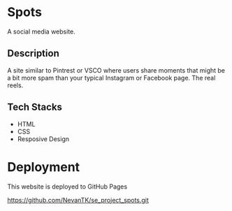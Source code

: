 # Spots

A social media website.

## Description

A site similar to Pintrest or VSCO where users share moments that might be a bit more spam than your typical Instagram or Facebook page. The real reels.

## Tech Stacks

- HTML
- CSS
- Resposive Design

# Deployment

This website is deployed to GitHub Pages

https://github.com/NevanTK/se_project_spots.git

<!-- # Project 3: Spots

### Overview

* Intro
* Figma
* Images

**Intro**

This project is made so all the elements are displayed correctly on popular screen sizes. We recommend investing more time in completing this project, since it's more difficult than previous ones.

**Figma**

* [Link to the project on Figma](https://www.figma.com/file/BBNm2bC3lj8QQMHlnqRsga/Sprint-3-Project-%E2%80%94-Spots?type=design&node-id=2%3A60&mode=design&t=afgNFybdorZO6cQo-1)

**Images**

The way you'll do this at work is by exporting images directly from Figma — we recommend doing that to practice more. Don't forget to optimize them [here](https://tinypng.com/), so your project loads faster.

Good luck and have fun! -->
